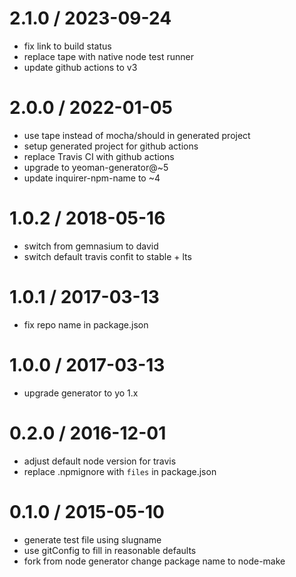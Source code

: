 
2.1.0 / 2023-09-24
==================

 * fix link to build status
 * replace tape with native node test runner
 * update github actions to v3

2.0.0 / 2022-01-05
==================

 * use tape instead of mocha/should in generated project
 * setup generated project for github actions
 * replace Travis CI with github actions
 * upgrade to yeoman-generator@~5
 * update inquirer-npm-name to ~4

1.0.2 / 2018-05-16
==================

 * switch from gemnasium to david
 * switch default travis confit to stable + lts

1.0.1 / 2017-03-13
==================

 * fix repo name in package.json

1.0.0 / 2017-03-13
==================

 * upgrade generator to yo 1.x

0.2.0 / 2016-12-01
==================

 * adjust default node version for travis
 * replace .npmignore with `files` in package.json

0.1.0 / 2015-05-10
==================

 * generate test file using slugname
 * use gitConfig to fill in reasonable defaults
 * fork from node generator change package name to node-make
